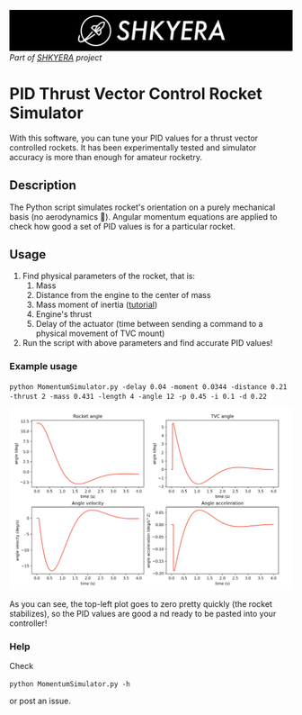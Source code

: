 ![background](img/shkyera.png "Shkyera Aerospace")
_Part of [SHKYERA](https://youtu.be/Kb4bNZGqKyE) project_

# PID Thrust Vector Control Rocket Simulator

With this software, you can tune your PID values for a thrust vector controlled rockets. It has been experimentally tested and simulator accuracy is more than enough for amateur rocketry.

## Description

The Python script simulates rocket's orientation on a purely mechanical basis (no aerodynamics 🙁). Angular momentum equations are applied to check how good a set of PID values is for a particular rocket.

## Usage

1. Find physical parameters of the rocket, that is:
   1. Mass
   2. Distance from the engine to the center of mass
   3. Mass moment of inertia ([tutorial](https://youtu.be/IdhV3lphRcc))
   4. Engine's thrust
   5. Delay of the actuator (time between sending a command to a physical movement of TVC mount)
2. Run the script with above parameters and find accurate PID values!

### Example usage

`python MomentumSimulator.py -delay 0.04 -moment 0.0344 -distance 0.21 -thrust 2 -mass 0.431 -length 4 -angle 12 -p 0.45 -i 0.1 -d 0.22`

![examplePlots](img/example.png "Example result")

As you can see, the top-left plot goes to zero pretty quickly (the rocket stabilizes), so the PID values are good a nd ready to be pasted into your controller!

### Help

Check

`python MomentumSimulator.py -h`

or post an issue.
